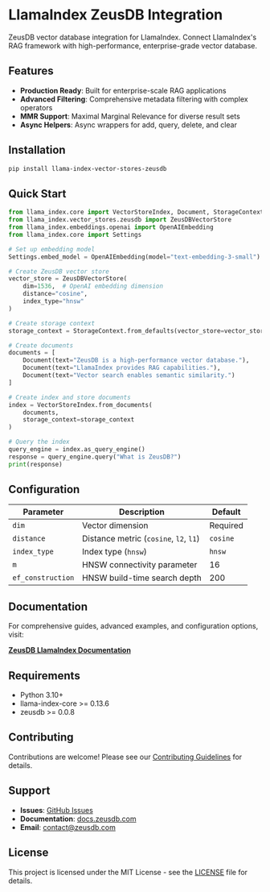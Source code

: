 # LlamaIndex ZeusDB Integration

ZeusDB vector database integration for LlamaIndex. Connect LlamaIndex's RAG framework with high-performance, enterprise-grade vector database.

## Features

- **Production Ready**: Built for enterprise-scale RAG applications
- **Advanced Filtering**: Comprehensive metadata filtering with complex operators  
- **MMR Support**: Maximal Marginal Relevance for diverse result sets
- **Async Helpers**: Async wrappers for add, query, delete, and clear

## Installation

```bash
pip install llama-index-vector-stores-zeusdb
```

## Quick Start

```python
from llama_index.core import VectorStoreIndex, Document, StorageContext
from llama_index.vector_stores.zeusdb import ZeusDBVectorStore
from llama_index.embeddings.openai import OpenAIEmbedding
from llama_index.core import Settings

# Set up embedding model
Settings.embed_model = OpenAIEmbedding(model="text-embedding-3-small")

# Create ZeusDB vector store
vector_store = ZeusDBVectorStore(
    dim=1536,  # OpenAI embedding dimension
    distance="cosine",
    index_type="hnsw"
)

# Create storage context
storage_context = StorageContext.from_defaults(vector_store=vector_store)

# Create documents
documents = [
    Document(text="ZeusDB is a high-performance vector database."),
    Document(text="LlamaIndex provides RAG capabilities."),
    Document(text="Vector search enables semantic similarity.")
]

# Create index and store documents
index = VectorStoreIndex.from_documents(
    documents, 
    storage_context=storage_context
)

# Query the index
query_engine = index.as_query_engine()
response = query_engine.query("What is ZeusDB?")
print(response)
```

## Configuration

| Parameter | Description | Default |
|-----------|-------------|---------|
| `dim` | Vector dimension | Required |
| `distance` | Distance metric (`cosine`, `l2`, `l1`) | `cosine` |
| `index_type` | Index type (`hnsw`) | `hnsw` |
| `m` | HNSW connectivity parameter | 16 |
| `ef_construction` | HNSW build-time search depth | 200 |

## Documentation

For comprehensive guides, advanced examples, and configuration options, visit:

**[ZeusDB LlamaIndex Documentation](https://docs.zeusdb.com/integrations/llamaindex)**

## Requirements

- Python 3.10+
- llama-index-core >= 0.13.6
- zeusdb >= 0.0.8

## Contributing

Contributions are welcome! Please see our [Contributing Guidelines](https://github.com/ZeusDB/.github/blob/main/CONTRIBUTING.md) for details.

## Support

- **Issues**: [GitHub Issues](https://github.com/ZeusDB/llama-index-vector-stores-zeusdb/issues)
- **Documentation**: [docs.zeusdb.com](https://docs.zeusdb.com)
- **Email**: [contact@zeusdb.com](mailto:contact@zeusdb.com)

## License

This project is licensed under the MIT License - see the [LICENSE](LICENSE) file for details.
